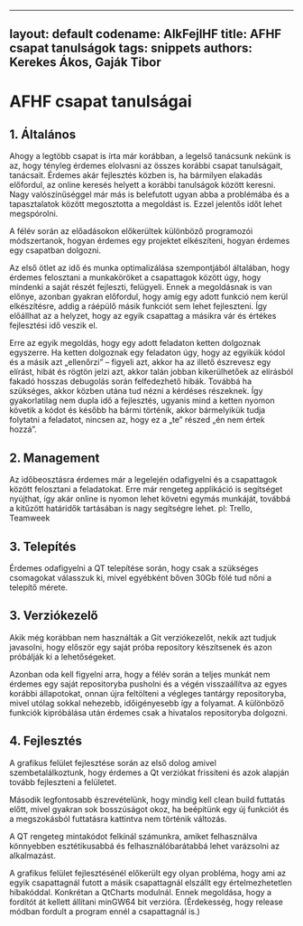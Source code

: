 
---
layout: default
codename: AlkFejlHF
title: AFHF csapat tanulságok
tags: snippets
authors: Kerekes Ákos, Gaják Tibor
---

# AFHF csapat tanulságai

 ## 1. Általános

Ahogy a legtöbb csapat is írta már korábban, a legelső tanácsunk nekünk is az, hogy tényleg érdemes elolvasni az összes korábbi csapat tanulságait, tanácsait. Érdemes akár fejlesztés közben is, ha bármilyen elakadás előfordul, az online keresés helyett a korábbi tanulságok között keresni. Nagy valószínűséggel már más is belefutott ugyan abba a problémába és a tapasztalatok között megosztotta a megoldást is. Ezzel jelentős időt lehet megspórolni.

A félév során az előadásokon előkerültek különböző programozói módszertanok, hogyan érdemes egy projektet elkészíteni, hogyan érdemes egy csapatban dolgozni.

Az első ötlet az idő és munka optimalizálása szempontjából általában, hogy érdemes felosztani a munkaköröket a csapattagok között úgy, hogy mindenki a saját részét fejleszti, felügyeli. Ennek a megoldásnak is van előnye, azonban gyakran előfordul, hogy amíg egy adott funkció nem kerül elkészítésre, addig a ráépülő másik funkciót sem lehet fejleszteni. Így előállhat az a helyzet, hogy az egyik csapattag a másikra vár és értékes fejlesztési idő veszik el.

Erre az egyik megoldás, hogy egy adott feladaton ketten dolgoznak egyszerre. Ha  ketten dolgoznak egy feladaton úgy, hogy az egyikük kódol és a másik azt „ellenőrzi” – figyeli azt, akkor ha az illető észrevesz egy elírást, hibát és rögtön jelzi azt, akkor talán jobban kikerülhetőek az elírásból fakadó hosszas debugolás során felfedezhető hibák. Továbbá ha szükséges, akkor közben utána tud nézni a kérdéses részeknek. Így gyakorlatilag nem dupla idő a fejlesztés, ugyanis mind a ketten nyomon követik a kódot és később ha bármi történik, akkor bármelyikük tudja folytatni a feladatot, nincsen az, hogy ez a „te” részed „én nem értek hozzá”. 

 ## 2. Management
 
Az időbeosztásra érdemes már a legelején odafigyelni és a csapattagok között felosztani a feladatokat. Erre már rengeteg applikáció is segítséget nyújthat, így akár online is nyomon lehet követni egymás munkáját, továbbá a kitűzött határidők tartásában is nagy segítségre lehet. pl: Trello, Teamweek

 ## 3. Telepítés

Érdemes odafigyelni a QT telepítése során, hogy csak a szükséges csomagokat válasszuk ki, mivel egyébként bőven 30Gb fölé tud nőni a telepítő mérete. 

 ## 3. Verziókezelő
 
Akik még korábban nem használták a Git verziókezelőt, nekik azt tudjuk javasolni, hogy először egy saját próba repository készítsenek és azon próbálják ki a lehetőségeket.

Azonban oda kell figyelni arra, hogy a félév során a teljes munkát nem érdemes egy saját repositoryba pusholni  és a végén visszaállítva az egyes korábbi állapotokat, onnan újra feltölteni a végleges tantárgy repositoryba, mivel utólag sokkal nehezebb, időigényesebb így  a folyamat. A különböző funkciók kipróbálása után érdemes csak a hivatalos repositoryba dolgozni.
 
 ## 4. Fejlesztés
  
A grafikus felület fejlesztése során az első dolog amivel szembetalálkoztunk, hogy érdemes a Qt verziókat frissíteni és azok alapján tovább fejleszteni a felületet.
  
Második legfontosabb észrevételünk, hogy mindig kell clean build futtatás előtt, mivel gyakran sok bosszúságot okoz, ha beépítünk egy új funkciót és a megszokásból futtatásra kattintva nem történik változás.
  
A QT rengeteg mintakódot felkínál számunkra, amiket felhasználva könnyebben esztétikusabbá és felhasználóbarátabbá lehet varázsolni az alkalmazást.  
  
A grafikus felület fejlesztésénél előkerült egy olyan probléma, hogy ami az egyik csapattagnál futott a másik csapattagnál elszállt egy értelmezhetetlen hibakóddal. Konkrétan a QtCharts modulnál. Ennek megoldása, hogy a fordítót át kellett állítani minGW64 bit verzióra. (Érdekesség, hogy release módban fordult a program ennél a csapattagnál is.)